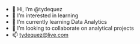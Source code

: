 - 👋 Hi, I’m @tydequez
- 👀 I’m interested in learning 
- 🌱 I’m currently learning Data Analytics
- 💞️ I’m looking to collaborate on  analytical projects
- 📫 tydequez@live.com

<!---
tydequez/tydequez is a ✨ special ✨ repository because its `README.md` (this file) appears on your GitHub profile.
You can click the Preview link to take a look at your changes.
--->
